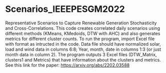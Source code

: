 # Scenarios_IEEEPESGM2022
Representative Scenarios to Capture Renewable Generation Stochasticity and Cross-Correlations. 
This code creates correlated daily scenarios using different methods (KMeans, KMedoids, DTW with AHC) and also generates metrics for different cluster counts.
To run the program, import Excel file with format as intructed in the code. 
Data file should have normalized solar, load and wind data in columns 6:8; Year, month, date in columns 1:3 (or just month data in column 2).
The program outputs 3 Excel files (DTW_Matrix, clusters1 and Metrics) that have information about the clusters and metrics. 
See this link for the paper: https://arxiv.org/abs/2202.03588
